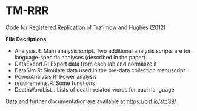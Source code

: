 # TM-RRR
Code for Registered Replication of Trafimow and Hughes (2012)

**File Decriptions**
- Analysis.R: Main analysis script. Two additional analysis scripts are for language-specific analyses (described in the paper).
- DataExport.R: Export data from each lab and normalize it
- DataSim.R: Simulate data used in the pre-data collection manuscript.
- PowerAnalysis.R: Power analysis
- requirements.R: Some functions
- DeathWordList_: Lists of death-related words for each language


Data and further documentation are available at https://osf.io/atc39/

